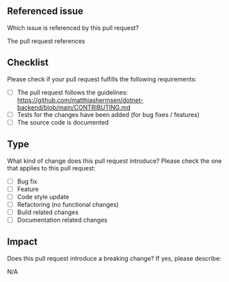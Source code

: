 ## Referenced issue

Which issue is referenced by this pull request?

The pull request references <!-- #12345 -->

## Checklist

Please check if your pull request fulfills the following requirements:

- [ ] The pull request follows the guidelines: https://github.com/matthiashermsen/dotnet-backend/blob/main/CONTRIBUTING.md
- [ ] Tests for the changes have been added (for bug fixes / features)
- [ ] The source code is documented

## Type

What kind of change does this pull request introduce? Please check the one that applies to this pull request:

- [ ] Bug fix
- [ ] Feature
- [ ] Code style update
- [ ] Refactoring (no functional changes)
- [ ] Build related changes
- [ ] Documentation related changes

## Impact

Does this pull request introduce a breaking change? If yes, please describe:

N/A <!-- Description goes here -->
